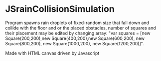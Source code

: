 # JSrainCollisionSimulation

Program spawns rain droplets of fixed-random size that fall down and collide with the floor and or the placed obstacles, number of squares and their placement may be edited by changing array: "var squares = [new Square(200,200),new Square(400,200),new Square(600,200), new Square(800,200), new Square(1000,200), new Square(1200,200)]".

Made with HTML canvas driven by Javascript
